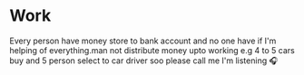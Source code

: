 # Work
Every person have money store to bank account and no one have if I'm helping of everything.man not distribute money upto working e.g  4 to 5 cars buy and 5 person select to car driver soo please call me I'm listening 🎧
